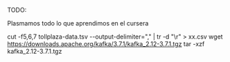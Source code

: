 TODO:

Plasmamos todo lo que aprendimos en el cursera


cut -f5,6,7 tollplaza-data.tsv --output-delimiter="," | tr -d "\r" > xx.csv
wget https://downloads.apache.org/kafka/3.7.1/kafka_2.12-3.7.1.tgz
tar -xzf kafka_2.12-3.7.1.tgz